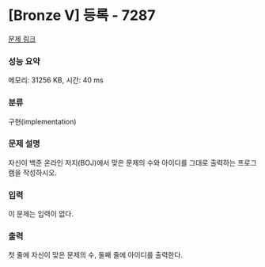 # [Bronze V] 등록 - 7287 

[문제 링크](https://www.acmicpc.net/problem/7287) 

### 성능 요약

메모리: 31256 KB, 시간: 40 ms

### 분류

구현(implementation)

### 문제 설명

<p style="user-select: auto;">자신이 백준 온라인 저지(BOJ)에서 맞은 문제의 수와 아이디를 그대로 출력하는 프로그램을 작성하시오.</p>

### 입력 

 <p style="user-select: auto;">이 문제는 입력이 없다.</p>

### 출력 

 <p style="user-select: auto;">첫 줄에 자신이 맞은 문제의 수, 둘째 줄에 아이디를 출력한다.</p>

